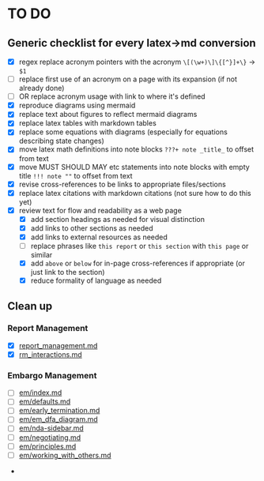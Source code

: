 # TO DO

## Generic checklist for every latex->md conversion

- [x] regex replace acronym pointers with the acronym `\[(\w+)\]\{[^}]+\}` -> `$1`
- [ ] replace first use of an acronym on a page with its expansion (if not already done)
- [ ] OR replace acronym usage with link to where it's defined
- [x] reproduce diagrams using mermaid
- [x] replace text about figures to reflect mermaid diagrams
- [x] replace latex tables with markdown tables
- [x] replace some equations with diagrams (especially for equations describing state changes)
- [x] move latex math definitions into note blocks `???+ note _title_` to offset from text
- [x] move MUST SHOULD MAY etc statements into note blocks with empty title `!!! note ""` to offset from text
- [x] revise cross-references to be links to appropriate files/sections
- [x] replace latex citations with markdown citations (not sure how to do this yet)
- [x] review text for flow and readability as a web page
  - [x] add section headings as needed for visual distinction
  - [x] add links to other sections as needed
  - [x] add links to external resources as needed
  - [ ] replace phrases like `this report` or `this section` with `this page` or similar
  - [x] add `above` or `below` for in-page cross-references if appropriate (or just link to the section)
  - [x] reduce formality of language as needed

## Clean up

### Report Management
- [x] [report_management.md](rm/index.md)
- [x] [rm_interactions.md](rm/rm_interactions.md)

### Embargo Management
- [ ] [em/index.md](em/index.md)
- [ ] [em/defaults.md](em/defaults.md)
- [ ] [em/early_termination.md](em/early_termination.md)
- [ ] [em/em_dfa_diagram.md](em/em_dfa_diagram.md)
- [ ] [em/nda-sidebar.md](em/nda-sidebar.md)
- [ ] [em/negotiating.md](em/negotiating.md)
- [ ] [em/principles.md](em/principles.md)
- [ ] [em/working_with_others.md](em/working_with_others.md)
- 
